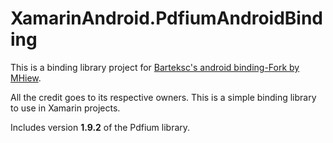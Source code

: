 # XamarinAndroid.PdfiumAndroidBinding
This is a binding library project for [Barteksc's android binding-Fork by MHiew](https://mvnrepository.com/artifact/com.github.mhiew/pdfium-android/1.9.2).

All the credit goes to its respective owners. This is a simple binding library to use in Xamarin projects. 

Includes version **1.9.2** of the Pdfium library.

